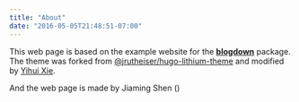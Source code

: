 ```yaml
---
title: "About"
date: "2016-05-05T21:48:51-07:00"
---
```

This web page is based on the example website for the [**blogdown**](https://github.com/rstudio/blogdown) package. The theme was forked from [@jrutheiser/hugo-lithium-theme](https://github.com/jrutheiser/hugo-lithium-theme) and modified by [Yihui Xie](https://github.com/yihui/hugo-lithium-theme).

And the web page is made by Jiaming Shen ()